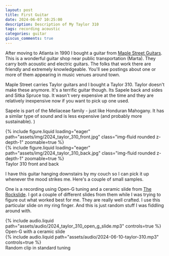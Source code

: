 ```yaml
---
layout: post
title: First Guitar
date: 2024-06-07 10:25:00
description: Description of My Taylor 310
tags: recording acoustic
categories: guitar
giscus_comments: true
---
```


After moving to Atlanta in 1990 I bought a guitar from
[Maple Street Guitars](https://www.maplestreetguitars.com/). This
is a wonderful guitar shop near public transportation (Marta). They
carry both acoustic and electric guitars. The folks that work there
are friendly and extremely knowledgeable. You'll see postings about
one or more of them appearing in music venues around town.

Maple Street carries Taylor guitars and I bought a Taylor 310. Taylor
doesn't make these anymore. It's a terrific guitar though. Its Sapele
back and sides and Sitka Spruce top. It wasn't very expensive at the
time and they are relatively inexpensive now if you want to pick up
one used.

Sapele is part of the Meliaceae family - just like Honduran Mahogany.
It has a similar type of sound and is less expensive (and probably
more sustainable). )

<div class="row mt-3">
    <div class="col-sm mt-3 mt-md-0">
        {% include figure.liquid loading="eager" path="assets/img/2024_taylor_310_front.jpg" class="img-fluid rounded z-depth-1"  zoomable=true %}
    </div>
    <div class="col-sm mt-3 mt-md-0">
        {% include figure.liquid loading="eager" path="assets/img/2024_taylor_310_back.jpg" class="img-fluid rounded z-depth-1"  zoomable=true %}
    </div>
</div>
<div class="caption">
  Taylor 310 front and back
</div>

I have this guitar hanging downstairs by my couch so I can pick it up whenever
the mood strikes me. Here's a couple of small samples.

One is a recording using Open-G tuning and a ceramic
slide from [The Rockslide](https://therockslide.com/). I got a couple of different
slides from them while I was trying to figure out what worked best for me. They
are really well crafted. I use this particular slide on my ring finger. And this
is just random stuff I was fiddling around with.

<div class="row mt-3">
    <div class="col-sm mt-3 mt-md-0">
        {% include audio.liquid path="assets/audio/2024_taylor_310_open_g_slide.mp3" controls=true %}
    </div>
</div>
<div class="caption">
    Open-G with a ceramic slide
</div>

<div class="row mt-3">
    <div class="col-sm mt-3 mt-md-0">
        {% include audio.liquid path="assets/audio/2024-06-10-taylor-310.mp3" controls=true %}
    </div>
</div>
<div class="caption">
    Random clip in standard tuning
</div>
